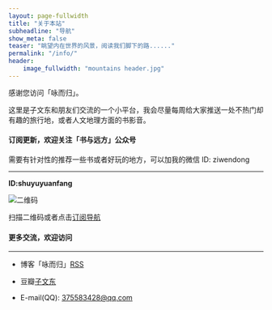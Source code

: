 ```yaml
---
layout: page-fullwidth
title: "关于本站"
subheadline: "导航"
show_meta: false
teaser: "眺望内在世界的风景，阅读我们脚下的路......"
permalink: "/info/"
header:
    image_fullwidth: "mountains header.jpg"
---
```



感谢您访问「咏而归」。

这里是子文东和朋友们交流的一个小平台，我会尽量每周给大家推送一处不热门却有趣的旅行地，或者人文地理方面的书影音。

<h4><strong>订阅更新，欢迎关注「书与远方」公众号</strong></h4>

需要有针对性的推荐一些书或者好玩的地方，可以加我的微信 ID: ziwendong

<hr>

<strong>ID:shuyuyuanfang</strong>

<img src="{{ site.url}}/images/shuyuyuanfang.jpg" alt="二维码">

扫描二维码或者点击<a href="http://mp.weixin.qq.com/s?__biz=MzAxODMzNjE1Nw==&mid=210505120&idx=1&sn=a624436b6a5195f2082084e31118a76c#rd">订阅导航</a>



<h4><strong>更多交流，欢迎访问</strong></h4>

<hr>

- 博客「咏而归」[RSS](http://ziwendong.com/feed.xml )

- 豆瓣[子文东](http://www.douban.com/people/gaobiedeying/)

- E-mail(QQ): 375583428@qq.com 